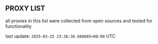 ## PROXY LIST

all proxies in this list were collected from open sources and tested for functionality

last update: `2025-03-25 23:36:36.680605+00:00` UTC